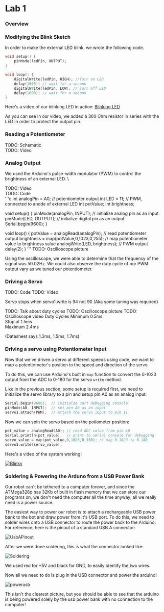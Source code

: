 # Lab 1

### Overview
 

### Modifying the Blink Sketch

In order to make the external LED blink, we wrote the following code. 
```cpp
void setup() {
    pinMode(ledPin, OUTPUT);
}

void loop() {
    digitalWrite(ledPin, HIGH); //Turn on LED
    delay(1000); // wait for a second
    digitalWrite(ledPin, LOW); // Turn off LED
    delay(1000); // wait for a second
}
```
Here's a video of our blinking LED in action:
[Blinking LED](https://youtu.be/Q5QZIRb2aYM)

As you can see in our video, we added a 300 Ohm resistor in series with the LED in order to protect the output pin.

### Reading a Potentiometer

TODO: Schematic \
TODO: Video

### Analog Output

We used the Arduino's pulse-width modulator (PWM) to control the brightness of an external LED. \

TODO: Video \
TODO: Code \
'''c
int analogPin = A0; // potentiometer output
int LED = 11; // PWM, connected to anode of external LED
int potValue;
int brightness;

void setup() {
  pinMode(analogPin, INPUT); // initialize analog pin as an input
  pinMode(LED, OUTPUT); // initialize digital pin as an output
  Serial.begin(9600);
}

void loop() {
  potValue = analogRead(analogPin); // read potentiometer output
  brightness = map(potValue,0,1023,0,255); // map potentiometer value to brightness value
  analogWrite(LED, brightness);   // PWM output
  delay(2);
}
'''
TODO: Oscilloscope picture

Using the oscilloscope, we were able to determine that the frequency of the signal was 50.02Hz. We could also observe the duty cycle of our PWM output vary as we tuned our potentiometer.

### Driving a Servo

TODO: Code
TODO: Video

Servo stops when servo1.write is 94 not 90
(Aka some tuning was required)

TODO: Talk about duty cycles
TODO: Oscilloscope picture
TODO: Oscilloscope video
Duty Cycles
Minimum 0.5ms \
Stop at 1.5ms \
Maximum 2.4ms 

(Datasheet says 1.3ms, 1.5ms, 1.7ms)

### Driving a servo using Potentiometer Input

Now that we've driven a servo at different speeds using code, we want to map a potentiometer's position to the speed and direction of the servo.

To do this, we can use Arduino's built in `map` function to convert the 0-1023 output from the ADC to 0-180 for the servo `write` method. 

Like in the previous section, some setup is required first, we need to initialize the servo library to a pin and setup pin A0 as an analog input:

```cpp
Serial.begin(9600);  // initialze uart debugging console
pinMode(A0, INPUT);  // set pin A0 as an input
servo1.attach(PWM);  // Attach the servo input to pin 11
```

Now we can spin the servo based on the potiometer position:

```cpp
pot_value = analogRead(A0); // read ADC value from pin A0
Serial.println(pot_value);  // print to serial console for debugging
servo_value = map(pot_value,0,1023,0,180); // map 0-1023 to 0-180
servo1.write(servo_value);
```

Here's a video of the system working!

[![Blinky](https://lh5.googleusercontent.com/C_pe3T5O9C1DY4FqcPiNIWOkkI5p_Xs66UtymkKIpmnhcqhQx4MquhRJjDSSDNmhPrrK9mFRxGCz-w=w1920-h1080-n-k-rw)](https://drive.google.com/open?id=0BwyuAcc6KNDnLXFGeFpsc0x4enc)

### Soldering & Powering the Arduno from a USB Power Bank

Our robot can't be tethered to a computer forever, and since the ATMega328p has 32Kb of built in flash memory that we can store our programs on, we don't need the computer all the time anyway, all we really need is a power source.

The easiest way to power our robot is to attach a rechargeable USB power bank to the bot and draw power from it's USB port. To do this, we need to solder wires onto a USB connector to route the power back to the Arduino. For reference, here is the pinout of a standard USB A connector:

![UsbAPinout](https://i.stack.imgur.com/5IOnM.jpg)

After we were done soldering, this is what the connector looked like:

![Soldering](https://lh4.googleusercontent.com/sGGWRm2oLoq9DZ4ZxJu5t549kWO7cEsXd8bHokipveiLnmlrj-oygsiIK8rDA4tyza0lGA_oxxlfrA=w1533-h782-rw)

We used red for +5V and black for GND, to easily identify the two wires.

Now all we need to do is plug in the USB connector and power the arduino!

![powerusb](https://lh4.googleusercontent.com/QmfInmeFZL_uhT-dKPj5BqXLHMwY2wS8u8bP9hLG0pvUBL0yWc7M39auhiiIH1pIzNpfHjoawMAHUg=w1533-h782-rw)

This isn't the clearest picture, but you should be able to see that the arduino is being powered solely by the usb power bank with no connection to the computer!
